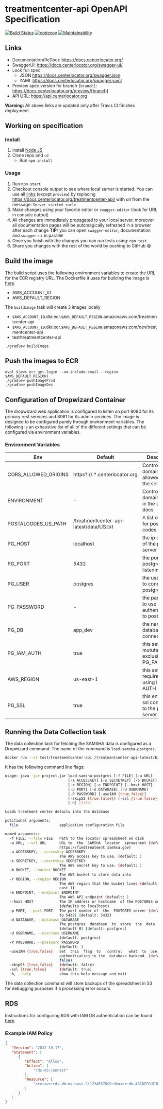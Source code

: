 # treatmentcenter-api OpenAPI Specification
[![Build Status](https://travis-ci.org/ssullivan/treatmentcenter-api.svg?branch=master)](https://travis-ci.org/ssullivan/treatmentcenter-api)
[![codecov](https://codecov.io/gh/ssullivan/treatmentcenter-api/branch/master/graph/badge.svg)](https://codecov.io/gh/ssullivan/treatmentcenter-api)
[![Maintainability](https://api.codeclimate.com/v1/badges/e81c336e10d82fa22662/maintainability)](https://codeclimate.com/github/ssullivan/treatmentcenter-api/maintainability)
## Links

- Documentation(ReDoc): https://docs.centerlocator.org/
- SwaggerUI: https://docs.centerlocator.org/swagger-ui/
- Look full spec:
    + JSON https://docs.centerlocator.org/swagger.json
    + YAML https://docs.centerlocator.org/swagger.yaml
- Preview spec version for branch `[branch]`: https://docs.centerlocator.org/preview/[branch]
- API URL: https://api.centerlocator.org

**Warning:** All above links are updated only after Travis CI finishes deployment

## Working on specification
### Install

1. Install [Node JS](https://nodejs.org/)
2. Clone repo and `cd`
    + Run `npm install`

### Usage

1. Run `npm start`
2. Checkout console output to see where local server is started. You can use all [links](#links) (except `preview`) by replacing https://docs.centerlocator.org/treatmentcenter-api/ with url from the message: `Server started <url>`
3. Make changes using your favorite editor or `swagger-editor` (look for URL in console output)
4. All changes are immediately propagated to your local server, moreover all documentation pages will be automagically refreshed in a browser after each change
**TIP:** you can open `swagger-editor`, documentation and `swagger-ui` in parallel
5. Once you finish with the changes you can run tests using: `npm test`
6. Share you changes with the rest of the world by pushing to GitHub :smile:

## Build the image

The build script uses the following environment variables to create the URL for the ECR registry URL.
The Dockerfile it uses for building the image is [here](https://github.com/ssullivan/treatmentcenter-api/blob/master/docker/Dockerfile).

* AWS_ACCOUNT_ID
* AWS_DEFAULT_REGION

The `buildImage` task will create 3 images locally
* `$AWS_ACCOUNT_ID`.dkr.ecr.`$AWS_DEFAULT_REGION`.amazonaws.com/treatmentcenter-api
* `$AWS_ACCOUNT_ID`.dkr.ecr.`$AWS_DEFAULT_REGION`.amazonaws.com/dev/treatmentcenter-api
* test/treatmentcenter-api

```
./gradlew buildImage
```

## Push the images to ECR
```
eval $(aws ecr get-login --no-include-email --region $AWS_DEFAULT_REGION) 
./gradlew pushImageProd
./gradlew pushImageDev
```


## Configuration of Dropwizard Container

The dropwizard web application is configured to listen on port 8080 for its primary rest services and 8081 for its admin services.
The image is designed to be configured purely through environment variables. The following is an exhaustive list of all of the different
settings that can be configured via environment variables.

### Environment Variables
| Env | Default | Description |
| --- | ------- | ----------- |
| CORS_ALLOWED_ORIGINS | https?://.*.centerlocator.org | Controls what domains are allowed to hit the service |
| ENVIRONMENT | - | Controls what domain is used in the swagger docs |
| POSTALCODES_US_PATH | /treatmentcenter-api-latest/data/US.txt | A list of lat/lon for postcal codes | 
| PG_HOST | localhost | the ip or fqdn of the postgres server |
| PG_PORT | 5432 | the port that postgres is listening on |
| PG_USER | postgres | the username to connect to postgres as |
| PG_PASSWORD | - | the password to use when authenticating to postgres |
| PG_DB | app_dev | the name of the database to connect to |
| PG_IAM_AUTH | true | this setting is mututally exclusive with PG_PASSWORD |
| AWS_REGION | us-east-1 | this setting is required when using IAM AUTH |
| PG_SSL | true | this enforces ssl connections to the postgres server |

## Running the Data Collection task

The data collection task for fetching the SAMSHA data is configured as a Dropwizard command. The name of the command is
`load-samsha-postgres`.

```bash
docker run --it test/treatmentcenter-api /treatmentcenter-api-latest/bin/treatmentcenter-api load-samsha-postgres 
```

It has the following command line flags:
```bash
usage: java -jar project.jar load-samsha-postgres [-f FILE] [-u URL]
                             [-a ACCESSKEY] [-s SECRETKEY] [-b BUCKET]
                             [-r REGION] [-e ENDPOINT] [--host HOST]
                             [-p PORT] [-d DATABASE] [-U USERNAME]
                             [-P PASSWORD] [-useIAM {true,false}]
                             [-skipS3 {true,false}] [-ssl {true,false}]
                             [-h] [file]

Loads treatment center details into the database

positional arguments:
  file                   application configuration file

named arguments:
  -f FILE, --file FILE   Path to the locator spreadsheet on disk
  -u URL, --url URL      URL to  the  SAMSHA  locator  spreasheet (default:
                         https://findtreatment.samhsa.gov)
  -a ACCESSKEY, --accesskey ACCESSKEY
                         The AWS access key to use. (default: )
  -s SECRETKEY, --secretkey SECRETKEY
                         The AWS secret key to use. (default: )
  -b BUCKET, --bucket BUCKET
                         The AWS bucket to store data into
  -r REGION, --region REGION
                         The AWS region that the bucket lives (default: us-
                         east-1)
  -e ENDPOINT, --endpoint ENDPOINT
                         The AWS API endpoint (default: )
  --host HOST            The IP address or hostname  of the POSTGRES server
                         (defaults to localhost)
  -p PORT, --port PORT   The port number of  the  POSTGRES server (defaults
                         to 5432) (default: 5432)
  -d DATABASE, --database DATABASE
                         The postgres  database  to  store  the  data  into
                         (default 0) (default: postgres)
  -U USERNAME, --username USERNAME
                         (default: postgres)
  -P PASSWORD, --password PASSWORD
                         (default: )
  -useIAM {true,false}   Set  this  flag  to   control   what  to  use  for
                         authenticating to the  database backend. (default:
                         false)
  -skipS3 {true,false}   (default: false)
  -ssl {true,false}      (default: true)
  -h, --help             show this help message and exit
```

The data collection command will store backups of the spreadsheet in S3 for debugging purposes if a processing error occurs.


## RDS
Instructions for configuring RDS with IAM DB authentication can be found [here](https://docs.aws.amazon.com/AmazonRDS/latest/UserGuide/UsingWithRDS.IAMDBAuth.Enabling.html).

### Example IAM Policy
```json
{
   "Version": "2012-10-17",
   "Statement": [
      {
         "Effect": "Allow",
         "Action": [
             "rds-db:connect"
         ],
         "Resource": [
             "arn:aws:rds-db:us-east-2:1234567890:dbuser:db-ABCDEFGHIJKL01234/db_user"
         ]
      }
   ]
}
```
